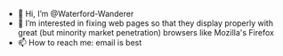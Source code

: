 - 👋 Hi, I’m @Waterford-Wanderer
- 👀 I’m interested in fixing web pages so that they display properly with great (but minority market penetration) browsers like Mozilla's Firefox
- 📫 How to reach me: email is best

<!---
Waterford-Wanderer/Waterford-Wanderer is a ✨ special ✨ repository because its `README.md` (this file) appears on your GitHub profile.
You can click the Preview link to take a look at your changes.
--->
